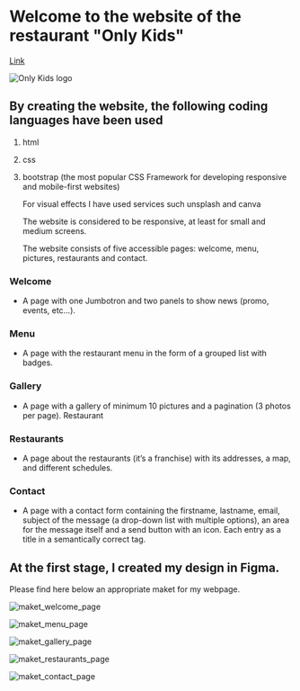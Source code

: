 
# Welcome to the website of the restaurant "Only Kids"

[Link](http://github.com)


![Only Kids logo](pictures/logo.png)

 ## By creating the website, the following coding languages have been used

 1. html
 2. css
 3. bootstrap (the most popular CSS Framework for developing responsive and mobile-first websites)

    For visual effects I have used services such unsplash and canva


    The website is considered to be responsive, at least for small and medium screens. 


    The website consists of five accessible pages: welcome, menu, pictures, restaurants and contact.
    
### Welcome

- A page with one Jumbotron and two panels to show news (promo, events, etc…​).

### Menu

- A page with the restaurant menu in the form of a grouped list with badges.

### Gallery

- A page with a gallery of minimum 10 pictures and a pagination (3 photos per page).
Restaurant

### Restaurants

- A page about the restaurants (it’s a franchise) with its addresses, a map, and different schedules.

### Contact

- A page with a contact form containing the firstname, lastname, email, subject of the message (a drop-down list with multiple options), an area for the message itself and a send button with an icon. Each entry as a title in a semantically correct tag.


## At the first stage, I created my design in Figma. 

Please find here below an appropriate maket for my webpage.

![maket_welcome_page](pictures/page-welcome-.png)

![maket_menu_page](pictures/maket_menu_page.png)

![maket_gallery_page](pictures/maket_gallery_page.png)

![maket_restaurants_page](pictures/maket_restaurants_page.png)

![maket_contact_page](pictures/maket_contact_page.png)







